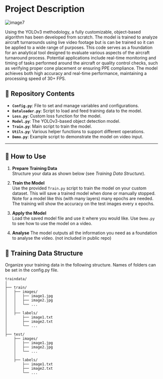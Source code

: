 # Project Description

![image7](https://github.com/user-attachments/assets/72fdce1b-5cd9-444b-96a5-94ad9b1b6e1d)

Using the YOLOv3 methodology, a fully customizable, object-based algorithm has been developed from scratch. The model is trained to analyze aircraft turnarounds using live video footage but is can be trained so it can be applied to a wide range of purposes. This code serves as a foundation for an analytical tool designed to evaluate various aspects of the aircraft turnaround process. Potential applications include real-time monitoring and timing of tasks performed around the aircraft or quality control checks, such as verifying proper cone placement or ensuring PPE compliance. The model achieves both high accuracy and real-time performance, maintaining a processing speed of 30+ FPS.

## 📂 Repository Contents  

- **`Config.py`**: File to set and manage variables and configurations.  
- **`Dataloader.py`**: Script to load and feed training data to the model.  
- **`Loss.py`**: Custom loss function for the model.  
- **`Model.py`**: The YOLOv3-based object detection model.  
- **`Train.py`**: Main script to train the model.  
- **`Utils.py`**: Various helper functions to support different operations.  
- **`Demo.py`**: Example script to demonstrate the model on video input.  

---

## 🚀 How to Use  

1. **Prepare Training Data**  
   Structure your data as shown below (see *Training Data Structure*).  
   
2. **Train the Model**  
   Use the provided `Train.py` script to train the model on your custom dataset. This will save a trained model when done or manually stopped. Note for a model like this (with many layers) many epochs are needed. The training will show the accuracy on the test images every x epochs. 

3. **Apply the Model**  
   Load the saved model file and use it where you would like. Use `Demo.py` to see how to use the model on a video.

4. **Analyse**
   The model outputs all the information you need as a foundation to analyse the video. (not included in public repo)


## 📁 Training Data Structure  

Organize your training data in the following structure. Names of folders can be set in the config.py file.

```plaintext
traindata/
│
├── train/
│   ├── images/
│   │   ├── image1.jpg
│   │   ├── image2.jpg
│   │   └── ...
│   │
│   ├── labels/
│       ├── image1.txt
│       ├── image2.txt
│       └── ...
│
├── test/
    ├── images/
    │   ├── image1.jpg
    │   ├── image2.jpg
    │   └── ...
    │
    ├── labels/
        ├── image1.txt
        ├── image2.txt
        └── ...
```

